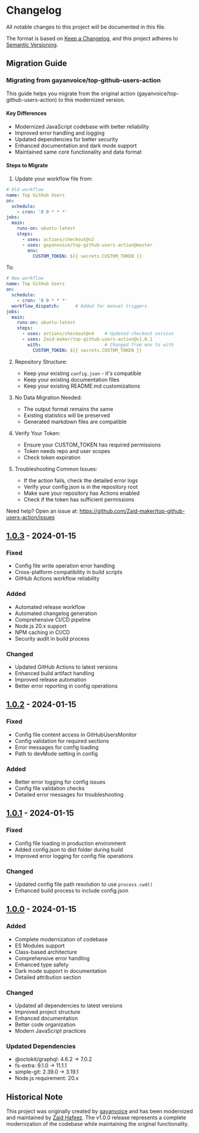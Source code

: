 # Changelog

All notable changes to this project will be documented in this file.

The format is based on [Keep a Changelog](https://keepachangelog.com/en/1.0.0/),
and this project adheres to [Semantic Versioning](https://semver.org/spec/v2.0.0.html).

## Migration Guide

### Migrating from gayanvoice/top-github-users-action

This guide helps you migrate from the original action (gayanvoice/top-github-users-action) to this modernized version.

#### Key Differences
- Modernized JavaScript codebase with better reliability
- Improved error handling and logging
- Updated dependencies for better security
- Enhanced documentation and dark mode support
- Maintained same core functionality and data format

#### Steps to Migrate

1. Update your workflow file from:
```yaml
# Old workflow
name: Top GitHub Users
on:
  schedule:
    - cron: '0 0 * * *'
jobs:
  main:
    runs-on: ubuntu-latest
    steps:
      - uses: actions/checkout@v2
      - uses: gayanvoice/top-github-users-action@master
        env:
          CUSTOM_TOKEN: ${{ secrets.CUSTOM_TOKEN }}
```

To:
```yaml
# New workflow
name: Top GitHub Users
on:
  schedule:
    - cron: '0 0 * * *'
  workflow_dispatch:      # Added for manual triggers
jobs:
  main:
    runs-on: ubuntu-latest
    steps:
      - uses: actions/checkout@v4    # Updated checkout version
      - uses: Zaid-maker/top-github-users-action@v1.0.1
        with:                        # Changed from env to with
          CUSTOM_TOKEN: ${{ secrets.CUSTOM_TOKEN }}
```

2. Repository Structure:
   - Keep your existing `config.json` - it's compatible
   - Keep your existing documentation files
   - Keep your existing README.md customizations

3. No Data Migration Needed:
   - The output format remains the same
   - Existing statistics will be preserved
   - Generated markdown files are compatible

4. Verify Your Token:
   - Ensure your CUSTOM_TOKEN has required permissions
   - Token needs repo and user scopes
   - Check token expiration

5. Troubleshooting Common Issues:
   - If the action fails, check the detailed error logs
   - Verify your config.json is in the repository root
   - Make sure your repository has Actions enabled
   - Check if the token has sufficient permissions

Need help? Open an issue at: https://github.com/Zaid-maker/top-github-users-action/issues

## [1.0.3] - 2024-01-15

### Fixed
- Config file write operation error handling
- Cross-platform compatibility in build scripts
- GitHub Actions workflow reliability

### Added
- Automated release workflow
- Automated changelog generation
- Comprehensive CI/CD pipeline
- Node.js 20.x support
- NPM caching in CI/CD
- Security audit in build process

### Changed
- Updated GitHub Actions to latest versions
- Enhanced build artifact handling
- Improved release automation
- Better error reporting in config operations

## [1.0.2] - 2024-01-15

### Fixed
- Config file content access in GitHubUsersMonitor
- Config validation for required sections
- Error messages for config loading
- Path to devMode setting in config

### Added
- Better error logging for config issues
- Config file validation checks
- Detailed error messages for troubleshooting

## [1.0.1] - 2024-01-15

### Fixed
- Config file loading in production environment
- Added config.json to dist folder during build
- Improved error logging for config file operations

### Changed
- Updated config file path resolution to use `process.cwd()`
- Enhanced build process to include config.json

## [1.0.0] - 2024-01-15

### Added
- Complete modernization of codebase
- ES Modules support
- Class-based architecture
- Comprehensive error handling
- Enhanced type safety
- Dark mode support in documentation
- Detailed attribution section

### Changed
- Updated all dependencies to latest versions
- Improved project structure
- Enhanced documentation
- Better code organization
- Modern JavaScript practices

### Updated Dependencies
- @octokit/graphql: 4.6.2 → 7.0.2
- fs-extra: 9.1.0 → 11.1.1
- simple-git: 2.39.0 → 3.19.1
- Node.js requirement: 20.x

[1.0.3]: https://github.com/Zaid-maker/top-github-users-action/compare/v1.0.2...v1.0.3
[1.0.2]: https://github.com/Zaid-maker/top-github-users-action/compare/v1.0.1...v1.0.2
[1.0.1]: https://github.com/Zaid-maker/top-github-users-action/compare/v1.0.0...v1.0.1
[1.0.0]: https://github.com/Zaid-maker/top-github-users-action/releases/tag/v1.0.0

## Historical Note
This project was originally created by [gayanvoice](https://github.com/gayanvoice) and has been modernized and maintained by [Zaid Hafeez](https://github.com/Zaid-maker). The v1.0.0 release represents a complete modernization of the codebase while maintaining the original functionality.
